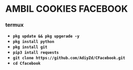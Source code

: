 # AMBIL COOKIES FACEBOOK


### termux
- **`pkg update && pkg upgerade -y`**
- **`pkg install python`**
- **`pkg install git`**
- **`pip3 intall requests`**
- **`git clone https://github.com/AdiyZd/CFacebook.git`**
- **`cd Cfacebook`**
